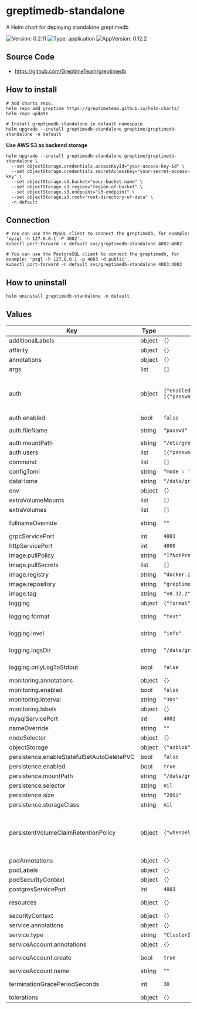 # greptimedb-standalone

A Helm chart for deploying standalone greptimedb

![Version: 0.2.11](https://img.shields.io/badge/Version-0.2.11-informational?style=flat-square) ![Type: application](https://img.shields.io/badge/Type-application-informational?style=flat-square) ![AppVersion: 0.12.2](https://img.shields.io/badge/AppVersion-0.12.2-informational?style=flat-square)

## Source Code
- https://github.com/GreptimeTeam/greptimedb

## How to install

```console
# Add charts repo.
helm repo add greptime https://greptimeteam.github.io/helm-charts/
helm repo update

# Install greptimedb standalone in default namespace.
helm upgrade --install greptimedb-standalone greptime/greptimedb-standalone -n default
```

**Use AWS S3 as backend storage**
```console
helm upgrade --install greptimedb-standalone greptime/greptimedb-standalone \
  --set objectStorage.credentials.accessKeyId="your-access-key-id" \
  --set objectStorage.credentials.secretAccessKey="your-secret-access-key" \
  --set objectStorage.s3.bucket="your-bucket-name" \
  --set objectStorage.s3.region="region-of-bucket" \
  --set objectStorage.s3.endpoint="s3-endpoint" \
  --set objectStorage.s3.root="root-directory-of-data" \
  -n default
```

## Connection

```console
# You can use the MySQL client to connect the greptimedb, for example: 'mysql -h 127.0.0.1 -P 4002'.
kubectl port-forward -n default svc/greptimedb-standalone 4002:4002

# You can use the PostgreSQL client to connect the greptimedb, for example: 'psql -h 127.0.0.1 -p 4003 -d public'.
kubectl port-forward -n default svc/greptimedb-standalone 4003:4003
```

## How to uninstall

```console
helm uninstall greptimedb-standalone -n default
```

## Values

| Key | Type | Default | Description |
|-----|------|---------|-------------|
| additionalLabels | object | `{}` | additional labels to add to all resources |
| affinity | object | `{}` | Affinity configuration for pod |
| annotations | object | `{}` | The annotations |
| args | list | `[]` | The container args |
| auth | object | `{"enabled":false,"fileName":"passwd","mountPath":"/etc/greptimedb/auth","users":[{"password":"admin","username":"admin"}]}` | The static auth for greptimedb, only support one user now(https://docs.greptime.com/user-guide/deployments-administration/authentication/static). |
| auth.enabled | bool | `false` | Enable static auth |
| auth.fileName | string | `"passwd"` | The auth file name, the full path is `${mountPath}/${fileName}` |
| auth.mountPath | string | `"/etc/greptimedb/auth"` | The auth file path to store the auth info |
| auth.users | list | `[{"password":"admin","username":"admin"}]` | The users to be created in the auth file |
| command | list | `[]` | The container command |
| configToml | string | `"mode = 'standalone'\n"` | The extra configuration for greptimedb |
| dataHome | string | `"/data/greptimedb/"` | Storage root directory |
| env | object | `{}` | Environment variables |
| extraVolumeMounts | list | `[]` | Volume mounts to add to the pods |
| extraVolumes | list | `[]` | Volumes to add to the pods |
| fullnameOverride | string | `""` | Provide a name to substitute for the full names of resources |
| grpcServicePort | int | `4001` | GreptimeDB grpc service port |
| httpServicePort | int | `4000` | GreptimeDB http service port |
| image.pullPolicy | string | `"IfNotPresent"` | The image pull policy for the controller |
| image.pullSecrets | list | `[]` | The image pull secrets. |
| image.registry | string | `"docker.io"` | The image registry |
| image.repository | string | `"greptime/greptimedb"` | The image repository |
| image.tag | string | `"v0.12.2"` | The image tag |
| logging | object | `{"format":"text","level":"info","logsDir":"/data/greptimedb/logs","onlyLogToStdout":false}` | Logging configuration for greptimedb |
| logging.format | string | `"text"` | The log format for greptimedb, only support "json" and "text" |
| logging.level | string | `"info"` | The log level for greptimedb, only support "debug", "info", "warn" |
| logging.logsDir | string | `"/data/greptimedb/logs"` | The logs directory for greptimedb. It will be ignored if `onlyLogToStdout` is `true`. |
| logging.onlyLogToStdout | bool | `false` | Whether to log to stdout only. If `true`, it will ignore the `logsDir` options. |
| monitoring.annotations | object | `{}` | PodMonitor annotations |
| monitoring.enabled | bool | `false` | Enable prometheus podmonitor |
| monitoring.interval | string | `"30s"` | PodMonitor scrape interval |
| monitoring.labels | object | `{}` | PodMonitor labels |
| mysqlServicePort | int | `4002` | GreptimeDB mysql service port |
| nameOverride | string | `""` | Overrides the chart's name |
| nodeSelector | object | `{}` | NodeSelector to apply pod |
| objectStorage | object | `{"azblob":{},"gcs":{},"oss":{},"s3":{}}` | Configure to object storage |
| persistence.enableStatefulSetAutoDeletePVC | bool | `false` | Enable StatefulSetAutoDeletePVC feature |
| persistence.enabled | bool | `true` | Enable persistent disk |
| persistence.mountPath | string | `"/data/greptimedb"` | Mount path of persistent disk. |
| persistence.selector | string | `nil` | Selector for persistent disk |
| persistence.size | string | `"20Gi"` | Size of persistent disk |
| persistence.storageClass | string | `nil` | Storage class name |
| persistentVolumeClaimRetentionPolicy | object | `{"whenDeleted":"Retain","whenScaled":"Retain"}` | PersistentVolumeClaimRetentionPolicyType is a string enumeration of the policies that will determine, when volumes from the VolumeClaimTemplates will be deleted when the controlling StatefulSet is deleted or scaled down. |
| podAnnotations | object | `{}` | Extra pod annotations to add |
| podLabels | object | `{}` | Extra pod labels to add |
| podSecurityContext | object | `{}` | Security context to apply to the pod |
| postgresServicePort | int | `4003` | GreptimeDB postgres service port |
| resources | object | `{}` | Resource requests and limits for the container |
| securityContext | object | `{}` | Security context to apply to the container |
| service.annotations | object | `{}` | Annotations for service |
| service.type | string | `"ClusterIP"` | Service type |
| serviceAccount.annotations | object | `{}` | Annotations to add to the service account |
| serviceAccount.create | bool | `true` | Specifies whether a service account should be created |
| serviceAccount.name | string | `""` | Service account name |
| terminationGracePeriodSeconds | int | `30` | Grace period to allow the single binary to shut down before it is killed |
| tolerations | object | `{}` | Tolerations to apply pod |
